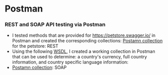 # Postman
### REST and SOAP API testing via Postman

- I tested  methods that are provided for https://petstore.swagger.io/ in Postman and created the corresponding collections:
 [Postamn collection](https://elements.getpostman.com/redirect?entityId=25316813-dd9d157c-0680-4714-8b3f-3d7d0928ba62&entityType=collection) for the petstore: REST
- Using the following [WSDL](http://webservices.oorsprong.org/websamples.countryinfo/CountryInfoService.wso?WSDL), I created a working collection in Postman that can be used to determine: a country's currency, full country information, and country specific language information:
- [Postamn collection](https://elements.getpostman.com/redirect?entityId=25316813-2502838a-a3c2-468d-907e-d368158e3b60&entityType=collection): SOAP
